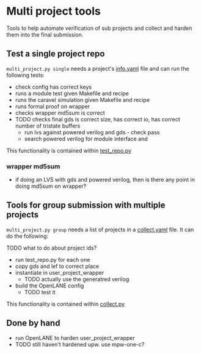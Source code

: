 # Multi project tools

Tools to help automate verification of sub projects and collect and harden them into the final submission.

## Test a single project repo

`multi_project.py single` needs a project's [info.yaml](info.yaml) file and can run the following tests:

* check config has correct keys
* runs a module test given Makefile and recipe
* runs the caravel simulation given Makefile and recipe
* runs formal proof on wrapper
* checks wrapper md5sum is correct
* TODO checks final gds is correct size, has correct io, has correct number of tristate buffers
    * run lvs against powered verilog and gds - check pass
    * search powered verilog for module interface and 

This functionality is contained within [test_repo.py](test_repo.py)

### wrapper md5sum

* if doing an LVS with gds and powered verilog, then is there any point in doing md5sum on wrapper?

## Tools for group submission with multiple projects

`multi_project.py group` needs a list of projects in a [collect.yaml](collect.yaml) file. It can do the following:

TODO what to do about project ids?

* run test_repo.py for each one
* copy gds and lef to correct place
* instantiate in user_project_wrapper
    * TODO actually use the generatred verilog
* build the OpenLANE config
    * TODO test it

This functionality is contained within [collect.py](collect.py)

## Done by hand

* run OpenLANE to harden user_project_wrapper
* TODO still haven't hardened upw. use mpw-one-c?

